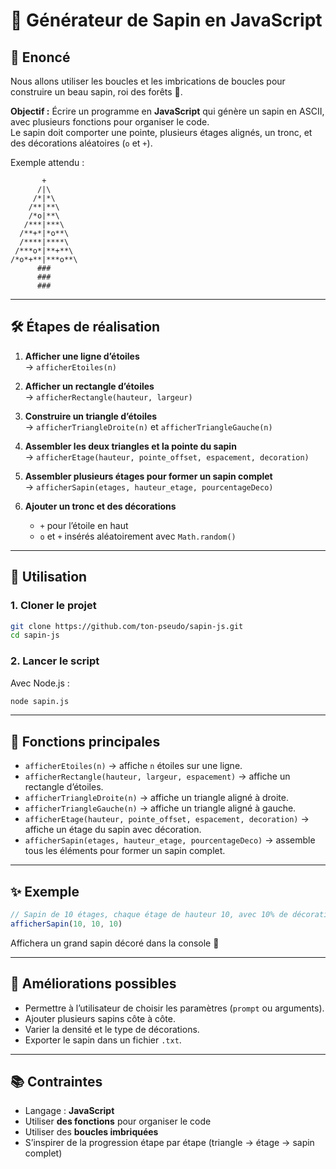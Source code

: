 # 🎄 Générateur de Sapin en JavaScript

## 📌 Enoncé

Nous allons utiliser les boucles et les imbrications de boucles pour construire un beau sapin, roi des forêts 🎄.

**Objectif :** Écrire un programme en **JavaScript** qui génère un sapin en ASCII, avec plusieurs fonctions pour organiser le code.  
Le sapin doit comporter une pointe, plusieurs étages alignés, un tronc, et des décorations aléatoires (`o` et `+`).

Exemple attendu :

```
       + 
      /|\
     /*|*\
    /**|**\
    /*o|**\
   /***|***\
  /**+*|*o**\
  /****|****\
 /***o*|**+**\
/*o*+**|***o**\
      ###
      ###
      ###
```

---

## 🛠️ Étapes de réalisation

1. **Afficher une ligne d’étoiles**  
   → `afficherEtoiles(n)`

2. **Afficher un rectangle d’étoiles**  
   → `afficherRectangle(hauteur, largeur)`

3. **Construire un triangle d’étoiles**  
   → `afficherTriangleDroite(n)` et `afficherTriangleGauche(n)`

4. **Assembler les deux triangles et la pointe du sapin**  
   → `afficherEtage(hauteur, pointe_offset, espacement, decoration)`

5. **Assembler plusieurs étages pour former un sapin complet**  
   → `afficherSapin(etages, hauteur_etage, pourcentageDeco)`

6. **Ajouter un tronc et des décorations**  
   - `+` pour l’étoile en haut  
   - `o` et `+` insérés aléatoirement avec `Math.random()`  

---

## 🚀 Utilisation

### 1. Cloner le projet
```bash
git clone https://github.com/ton-pseudo/sapin-js.git
cd sapin-js
```

### 2. Lancer le script
Avec Node.js :
```bash
node sapin.js
```

---

## 📂 Fonctions principales

- `afficherEtoiles(n)` → affiche `n` étoiles sur une ligne.
- `afficherRectangle(hauteur, largeur, espacement)` → affiche un rectangle d’étoiles.
- `afficherTriangleDroite(n)` → affiche un triangle aligné à droite.
- `afficherTriangleGauche(n)` → affiche un triangle aligné à gauche.
- `afficherEtage(hauteur, pointe_offset, espacement, decoration)` → affiche un étage du sapin avec décoration.
- `afficherSapin(etages, hauteur_etage, pourcentageDeco)` → assemble tous les éléments pour former un sapin complet.

---

## ✨ Exemple

```js
// Sapin de 10 étages, chaque étage de hauteur 10, avec 10% de décorations
afficherSapin(10, 10, 10)
```

Affichera un grand sapin décoré dans la console 🎄

---

## 🔮 Améliorations possibles

- Permettre à l’utilisateur de choisir les paramètres (`prompt` ou arguments).
- Ajouter plusieurs sapins côte à côte.
- Varier la densité et le type de décorations.
- Exporter le sapin dans un fichier `.txt`.

---

## 📚 Contraintes

- Langage : **JavaScript**
- Utiliser **des fonctions** pour organiser le code
- Utiliser des **boucles imbriquées**
- S’inspirer de la progression étape par étape (triangle → étage → sapin complet)
